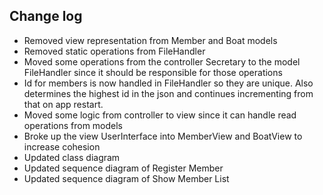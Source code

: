 ## Change log

- Removed view representation from Member and Boat models
- Removed static operations from FileHandler
- Moved some operations from the controller Secretary to the model FileHandler since it should be responsible for those operations
- Id for members is now handled in FileHandler so they are unique. Also determines the highest id in the json and continues incrementing from that on app restart.
- Moved some logic from controller to view since it can handle read operations from models
- Broke up the view UserInterface into MemberView and BoatView to increase cohesion
- Updated class diagram
- Updated sequence diagram of Register Member
- Updated sequence diagram of Show Member List
